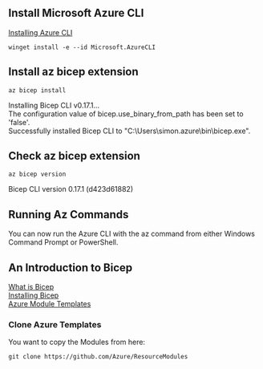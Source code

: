 
## Install Microsoft Azure CLI 

[Installing Azure CLI](https://learn.microsoft.com/en-us/cli/azure/install-azure-cli-windows?tabs=winget)

```
winget install -e --id Microsoft.AzureCLI
```

## Install az bicep extension
```
az bicep install
```
Installing Bicep CLI v0.17.1... \
The configuration value of bicep.use_binary_from_path has been set to 'false'. \
Successfully installed Bicep CLI to "C:\Users\simon\.azure\bin\bicep.exe".

## Check az bicep extension
```
az bicep version
```
Bicep CLI version 0.17.1 (d423d61882)

## Running Az Commands
You can now run the Azure CLI with the az command from either Windows Command Prompt or PowerShell.

## An Introduction to Bicep
[What is Bicep](https://learn.microsoft.com/en-us/azure/azure-resource-manager/bicep/overview?tabs=bicep) \
[Installing Bicep](https://learn.microsoft.com/en-us/azure/azure-resource-manager/bicep/install) \
[Azure Module Templates](https://github.com/Azure/ResourceModules)

### Clone Azure Templates 

You want to copy the Modules from here: 
```
git clone https://github.com/Azure/ResourceModules
```


